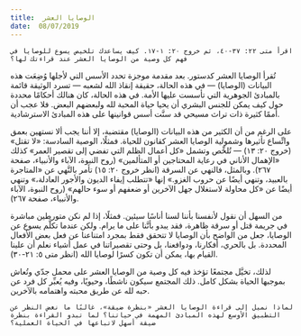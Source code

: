 ```yaml
---
title:  الوصايا العشر
date:  08/07/2019
---
```


`اقرأ متى ٢٢: ٣٧-٤٠، ثم خروج ٢٠: ١-١٧. كيف يساعدك تلخيص يسوع للوصايا في فهم كل وصية من الوصايا العشر عند قراءتك لها؟`

تُقرأ الوصايا العشر كدستور. بعد مقدمة موجزة تحدد الأسس التي لأجلها وُضِعَت هذه البيانات (الوصايا) — في هذه الحالة، حقيقة إنقاذ الله لشعبه — تسرد الوثيقة قائمة بالمبادئ الجوهرية التي تأسست عليها الأمة. في هذه الحالة، كان هنالك أحكامًا محددة حول كيف يمكن للجنس البشري أن يحيا حياة المحبة لله ولبعضهم البعض. فلا عجب أن أممًا كثيرة ذات تراث مسيحي قد سنَّت أسس قوانينها على هذه المبادئ الاسترشادية.

على الرغم من أن الكثير من هذه البيانات (الوصايا) مقتضبة، إلا أننا يجب ألا نستهين بعمق واتِّساع تأثيرها وشمولية الوصايا العشر كقانون للحياة. فمثلًا، الوصية السادسة: «لا تقتل» (خروج ٢٠: ١٣) — تُلخِّص وتشمل «كل أعمال الظلم التي تفضي إلى تقصير العمر» كذلك «الإهمال الأناني في رعاية المحتاجين أو المتألمين» (روح النبوة، الآباء والأنبياء، صفحة ٢٦٧). وبالمثل، فالنهي عن السرقة (انظر خروج ٢٠: ١٥) تأمر بالنَّهي عن «المتاجرة بالعبيد، وتنهي أيضًا عن حروب الغزو.» إنها «تتطلب إيفاء الديون والأجور العادلة،» وتنهي أيضًا عن «كل محاولة لاستغلال جهل الآخرين أو ضعفهم أو سوء حالهم» (روح النبوة، الآباء والأنبياء، صفحة ٢٦٧).

من السهل أن نقول لأنفسنا بأننا لسنا أناسًا سيئين. فمثلًا، إذا لم نكن متورطين مباشرة في جريمة قتل أو سرقة ظاهرة، فقد يبدو بأنَّنا على ما يرام. ولكن عندما تكلَّم يسوع عن الوصايا، جعل من الواضح بأن الوصايا لا تتحقق فقط بمجرد امتناعنا عن فعل بعض الأفعال المحددة. بل بالحري، أفكارنا، ودوافعنا، بل وحتى تقصيراتنا في عمل أشياء نعلم أن علينا القيام بها، يمكن أن تكون كسرًا لوصايا الله (انظر متى ٥: ٢١-٣٠).

لذلك، تخيَّل مجتمعًا تؤخذ فيه كل وصية من الوصايا العشر على محمل جدّي وتُعاش بموجبها الحياة بشكل كامل. ذلك المجتمع سيكون ناشطًا، وحيويًا، وفيه يُعبِّر كل فرد عن حبه لله عن طريق محبته واهتمامه بالآخرين.

`لماذا نميل إلى قراءة الوصايا العشر «بنظرة ضيقة»، غالبًا ما نغض النظر عن التطبيق الأوسع لهذه المبادئ المهمة في حياتنا؟ لما تبدو القراءة بنظرة ضيقة أسهل لاتباعها في الحياة العملية؟`